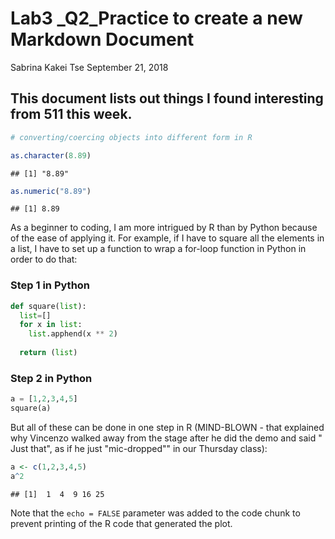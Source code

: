 Lab3 \_Q2\_Practice to create a new Markdown Document
================
Sabrina Kakei Tse
September 21, 2018

This document lists out things I found interesting from 511 this week.
----------------------------------------------------------------------

``` r
# converting/coercing objects into different form in R

as.character(8.89)
```

    ## [1] "8.89"

``` r
as.numeric("8.89")
```

    ## [1] 8.89

As a beginner to coding, I am more intrigued by R than by Python because of the ease of applying it. For example, if I have to square all the elements in a list, I have to set up a function to wrap a for-loop function in Python in order to do that:

### Step 1 in Python

``` python
def square(list):
  list=[]
  for x in list:
    list.apphend(x ** 2)
  
  return (list)
```

### Step 2 in Python

``` python
a = [1,2,3,4,5]
square(a)
```

But all of these can be done in one step in R (MIND-BLOWN - that explained why Vincenzo walked away from the stage after he did the demo and said " Just that", as if he just "mic-dropped"" in our Thursday class):

``` r
a <- c(1,2,3,4,5)
a^2
```

    ## [1]  1  4  9 16 25

Note that the `echo = FALSE` parameter was added to the code chunk to prevent printing of the R code that generated the plot.
